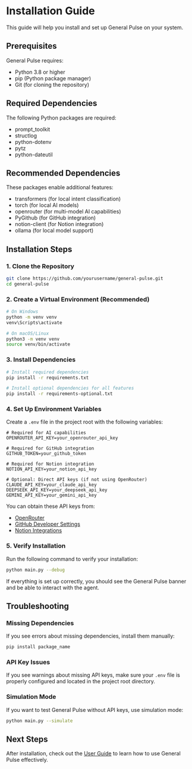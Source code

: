 # Installation Guide

This guide will help you install and set up General Pulse on your system.

## Prerequisites

General Pulse requires:
- Python 3.8 or higher
- pip (Python package manager)
- Git (for cloning the repository)

## Required Dependencies

The following Python packages are required:
- prompt_toolkit
- structlog
- python-dotenv
- pytz
- python-dateutil

## Recommended Dependencies

These packages enable additional features:
- transformers (for local intent classification)
- torch (for local AI models)
- openrouter (for multi-model AI capabilities)
- PyGithub (for GitHub integration)
- notion-client (for Notion integration)
- ollama (for local model support)

## Installation Steps

### 1. Clone the Repository

```bash
git clone https://github.com/yourusername/general-pulse.git
cd general-pulse
```

### 2. Create a Virtual Environment (Recommended)

```bash
# On Windows
python -m venv venv
venv\Scripts\activate

# On macOS/Linux
python3 -m venv venv
source venv/bin/activate
```

### 3. Install Dependencies

```bash
# Install required dependencies
pip install -r requirements.txt

# Install optional dependencies for all features
pip install -r requirements-optional.txt
```

### 4. Set Up Environment Variables

Create a `.env` file in the project root with the following variables:

```
# Required for AI capabilities
OPENROUTER_API_KEY=your_openrouter_api_key

# Required for GitHub integration
GITHUB_TOKEN=your_github_token

# Required for Notion integration
NOTION_API_KEY=your_notion_api_key

# Optional: Direct API keys (if not using OpenRouter)
CLAUDE_API_KEY=your_claude_api_key
DEEPSEEK_API_KEY=your_deepseek_api_key
GEMINI_API_KEY=your_gemini_api_key
```

You can obtain these API keys from:
- [OpenRouter](https://openrouter.ai/keys)
- [GitHub Developer Settings](https://github.com/settings/tokens)
- [Notion Integrations](https://www.notion.so/my-integrations)

### 5. Verify Installation

Run the following command to verify your installation:

```bash
python main.py --debug
```

If everything is set up correctly, you should see the General Pulse banner and be able to interact with the agent.

## Troubleshooting

### Missing Dependencies

If you see errors about missing dependencies, install them manually:

```bash
pip install package_name
```

### API Key Issues

If you see warnings about missing API keys, make sure your `.env` file is properly configured and located in the project root directory.

### Simulation Mode

If you want to test General Pulse without API keys, use simulation mode:

```bash
python main.py --simulate
```

## Next Steps

After installation, check out the [User Guide](user_guide.md) to learn how to use General Pulse effectively.
